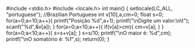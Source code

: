 #include <stdio.h>
#include <locale.h>
int main()
{
 setlocale(LC_ALL, "portuguese"); //Brazilian Portuguese
 int v[10],a,cm=0;
 float s=0;
     for(a=0;a<10;a++){
        printf("Posição %d",a+1);
        printf("\nDigite um valor:\n\t");
        scanf("%d",&v[a]);
        }
    for(a=0;a<10;a++){
            if(v[a]>cm){
                    cm=v[a];
            }
        }
    for(a=0;a<10;a++){
        s=s+v[a];
    }
    s=s/10;
    printf("\nO maior é: %d",cm);
    printf("\nO somatório é: %f",s);
return(0);
}